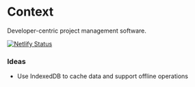 # Context

Developer-centric project management software.

[![Netlify Status](https://api.netlify.com/api/v1/badges/528ce6c6-1ceb-46b9-bafa-18d6eecb9c68/deploy-status)](https://app.netlify.com/sites/project-context/deploys)

### Ideas

-   Use IndexedDB to cache data and support offline operations
